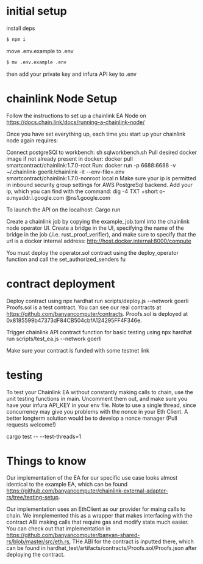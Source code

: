 # initial setup
install deps
```bash
$ npm i
```

move .env.example to .env
```bash
$ mv .env.example .env
```
then add your private key and infura API key to .env

# chainlink Node Setup

Follow the instructions to set up a chainlink EA Node on https://docs.chain.link/docs/running-a-chainlink-node/

Once you have set everything up, each time you start up your chainlink node again requires: 

Connect postgreSQl to workbench: sh sqlworkbench.sh
Pull desired docker image if not already present in docker: docker pull smartcontract/chainlink:1.7.0-root
Run: docker run -p 6688:6688 -v ~/.chainlink-goerli:/chainlink -it --env-file=.env smartcontract/chainlink:1.7.0-nonroot local n
Make sure your ip is permitted in inbound security group settings for AWS PostgreSql backend. Add your ip, which you can find with the command: dig -4 TXT +short o-o.myaddr.l.google.com @ns1.google.com 

To launch the API on the localhost: Cargo run 

Create a chainlink job by copying the example_job.toml into the chainlink node operator UI. Create a bridge in the UI, specifying the name of the bridge in the job (.i.e. rust_proof_verifier), and make sure to specify that the url is a docker internal address: http://host.docker.internal:8000/compute

You must deploy the operator.sol contract using the deploy_operator function and call the set_authorized_senders fu

# contract deployment
Deploy contract using 
npx hardhat run scripts/deploy.js --network goerli
Proofs.sol is a test contract. You can see our real contracts at https://github.com/banyancomputer/contracts. Proofs.sol is deployed at 0x8185599b47373dF84CB504cbfA124295FF4F346e. 

Trigger chainlink API contract function for basic testing using 
npx hardhat run scripts/test_ea.js --network goerli 

Make sure your contract is funded with some testnet link

# testing

To test your Chainlink EA without constantly making calls to chain, use the unit testing functions in main. Uncomment them out, and make sure you have your infura API_KEY in your env file. Note to use a single thread, since concurrency may give you problems with the nonce in your Eth Client. A better longterm solution would be to develop a nonce manager (Pull requests welcome!)

cargo test -- --test-threads=1

# Things to know 

Our implementation of the EA for our specific use case looks almost identical to the example EA, which can be found https://github.com/banyancomputer/chainlink-external-adapter-rs/tree/testing-setup. 

Our implementation uses an EthClient as our provider for maing calls to chain. We imnplemented this as a wrapper that makes interfacing with the contract ABI making calls that require gas and modify state much easier. You can check out that implementation in https://github.com/banyancomputer/banyan-shared-rs/blob/master/src/eth.rs, THe ABI for the contract is inputted there, which can be found in hardhat_test/artifacts/contracts/Proofs.sol/Proofs.json after deploying the contract. 

